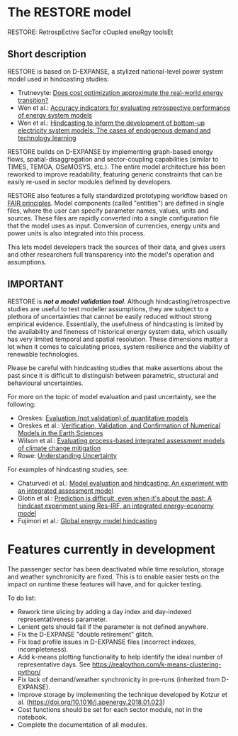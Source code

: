 # The RESTORE model
RESTORE: RetrospEctive SecTor cOupled eneRgy toolsEt

## Short description
RESTORE is based on D-EXPANSE, a stylized national-level power system model used in hindcasting studies:
- Trutnevyte: [Does cost optimization approximate the real-world energy transition?](http://dx.doi.org/10.1016/j.energy.2016.03.038)
- Wen et al.: [Accuracy indicators for evaluating retrospective performance of energy system models](https://doi.org/10.1016/j.apenergy.2022.119906)
- Wen et al.: [Hindcasting to inform the development of bottom-up electricity system models: The cases of endogenous demand and technology learning](https://doi.org/10.1016/j.apenergy.2023.121035)

RESTORE builds on D-EXPANSE by implementing graph-based energy flows, spatial-disaggregation and sector-coupling capabilities (similar to TIMES, TEMOA, OSeMOSYS, etc.). The entire model architecture has been reworked to improve readability, featuring generic constraints that can be easily re-used in sector modules defined by developers.

RESTORE also features a fully standardized prototyping workflow based on [FAIR principles](https://www.go-fair.org/fair-principles/). Model components (called "entities") are defined in single files, where the user can specify parameter names, values, units and sources. These files are rapidly converted into a single configuration file that the model uses as input. Conversion of currencies, energy units and power units is also integrated into this process.

This lets model developers track the sources of their data, and gives users and other researchers full transparency into the model's operation and assumptions.

## IMPORTANT

RESTORE is ***not a model validation tool***. Although hindcasting/retrospective studies are useful to test modeller assumptions, they are subject to a plethora of uncertainties that cannot be easily reduced without strong empirical evidence. Essentially, the usefulness of hindcasting is limited by the availability and fineness of historical energy system data, which usually has very limited temporal and spatial resolution. These dimensions matter a lot when it comes to calculating prices, system resilience and the viability of renewable technologies.

Please be careful with hindcasting studies that make assertions about the past since it is difficult to distinguish between parametric, structural and behavioural uncertainties.

For more on the topic of model evaluation and past uncertainty, see the following:
- Oreskes: [Evaluation (not validation) of quantitative models](https://doi.org/10.1289/ehp.98106s61453)
- Oreskes et al.: [Verification, Validation, and Confirmation of Numerical Models in the Earth Sciences](https://www.jstor.org/stable/2883078)
- Wilson et al.: [Evaluating process-based integrated assessment models of climate change mitigation](https://doi.org/10.1007/s10584-021-03099-9)
- Rowe: [Understanding Uncertainty](https://doi.org/10.1111/j.1539-6924.1994.tb00284.x)

For examples of hindcasting studies, see:
- Chaturvedi et al.: [Model evaluation and hindcasting: An experiment with an integrated assessment model](https://doi.org/10.1016/j.energy.2013.08.061)
- Glotin et al.: [Prediction is difficult, even when it's about the past: A hindcast experiment using Res-IRF, an integrated energy-economy model](https://doi.org/10.1016/j.eneco.2019.07.012)
- Fujimori et al.: [Global energy model hindcasting](http://dx.doi.org/10.1016/j.energy.2016.08.008)


# Features currently in development
The passenger sector has been deactivated while time resolution, storage and weather synchronicity are fixed.
This is to enable easier tests on the impact on runtime these features will have, and for quicker testing.

To do list:
- Rework time slicing by adding a day index and day-indexed representativeness parameter.
- Lenient gets should fail if the parameter is not defined anywhere.
- Fix the D-EXPANSE "double retirement" glitch.
- Fix load profile issues in D-EXPANSE files (incorrect indexes, incompleteness).
- Add k-means plotting functionality to help identify the ideal number of representative days. See https://realpython.com/k-means-clustering-python/
- Fix lack of demand/weather synchronicity in pre-runs (inherited from D-EXPANSE).
- Improve storage by implementing the technique developed by Kotzur et al. (https://doi.org/10.1016/j.apenergy.2018.01.023)
- Cost functions should be set for each sector module, not in the notebook.
- Complete the documentation of all modules.